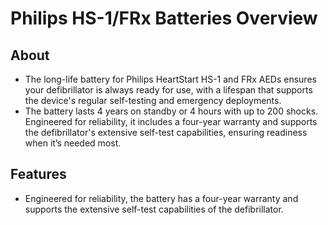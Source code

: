# Philips HS-1/FRx Batteries Overview

## About

- The long-life battery for Philips HeartStart HS-1 and FRx AEDs ensures your defibrillator is always ready for use, with a lifespan that supports the device's regular self-testing and emergency deployments.
- The battery lasts 4 years on standby or 4 hours with up to 200 shocks. Engineered for reliability, it includes a four-year warranty and supports the defibrillator's extensive self-test capabilities, ensuring readiness when it’s needed most. 

## Features

- Engineered for reliability, the battery has a four-year warranty and supports the extensive self-test capabilities of the defibrillator.
